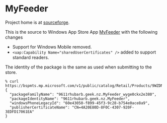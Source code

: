 # MyFeeder

Project home is at [sourceforge](https://sourceforge.net/projects/myfeeder/).

This is the source to Windows App Store App [MyFeeder](https://www.microsoft.com/store/apps/9WZDNCRDS451) with the following changes

- Support for Windows Mobile removed.
- ```<uap:Capability Name="sharedUserCertificates" />``` added to support standard readers.

The identity of the package is the same as used when submitting to the store.

```
% curl https://bspmts.mp.microsoft.com/v1/public/catalog/Retail/Products/9WZDNCRDS451/applockerdata
{
  "packageFamilyName": "9611rhubarb.geek.nz.MyFeeder_wyge0ckx2e380",
  "packageIdentityName": "9611rhubarb.geek.nz.MyFeeder",
  "windowsPhoneLegacyId": "60e43050-f899-45f3-9c28-b754e0ace8a9",
  "publisherCertificateName": "CN=4A20E80D-8F0C-4307-920F-3EDFD17061EA"
}
```
